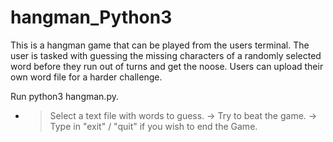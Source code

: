 # hangman_Python3
This is a hangman game that can be played from the users terminal. The user is tasked with guessing the missing characters of a randomly selected word before they run out of turns and get the noose. Users can upload their own word file for a harder challenge.

Run python3 hangman.py.
  - > Select a text file with words to guess.
    -> Try to beat the game.
    -> Type in "exit" / "quit" if you wish to end the Game.
